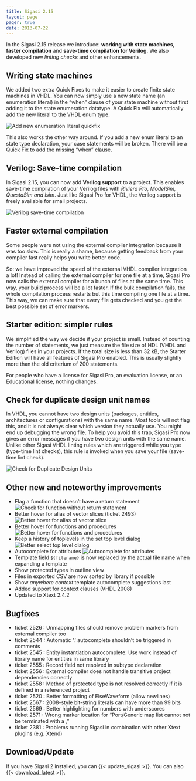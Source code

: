 ```yaml
---
title: Sigasi 2.15
layout: page
pager: true
date: 2013-07-22
---
```


In the Sigasi 2.15 release we introduce: **working with state
machines**, **faster compilation** and **save-time compilation for
Verilog**. We also developed new *linting checks* and other
enhancements.

Writing state machines
----------------------

We added two extra Quick Fixes to make it easier to create finite state
machines in VHDL. You can now simply use a new state name (an
enumeration literal) in the “when” clause of your state machine without
first adding it to the state enumeration datatype. A Quick Fix will
automatically add the new literal to the VHDL enum type.

![Add new enumeration literal quickfix](/img/releasenotes/2.15/addnewenumliteralquickfix.png "Add new enumeration literal quickfix")

This also works the other way around. If you add a new enum literal to
an state type declaration, your case statements will be broken. There
will be a Quick Fix to add the missing “when” clause.

Verilog: Save-time compilation
------------------------------

In Sigasi 2.15, you can now add **Verilog support** to a project. This
enables save-time compilation of your Verilog files with *Riviera Pro,
ModelSim, QuestaSim and Isim*. Just like Sigasi Pro for VHDL, the
Verilog support is freely available for small projects.

![Verilog save-time compilation](/img/releasenotes/2.15/vlog.png "Verilog save-time compilation")

Faster external compilation
---------------------------

Some people were not using the external compiler integration because it
was too slow. This is really a shame, because getting feedback from your
compiler fast really helps you write better code.

So: we have improved the speed of the external VHDL compiler integration
a lot! Instead of calling the external compiler for one file at a time,
Sigasi Pro now calls the external compiler for a bunch of files at the
same time. This way, your build process will be a lot faster.
If the bulk compilation fails, the whole compilation process restarts
but this time compiling one file at a time. This way, we can make sure
that every file gets checked and you get the best possible set of error
markers.

Starter edition: simpler rules
------------------------------

We simplified the way we decide if your project is small. Instead of counting the number of
statements, we just measure the file size of HDL (VHDL and Verilog)
files in your projects. If the total size is less than 32 kB, the
Starter Edition will have all features of
Sigasi Pro enabled. This is usually slightly more than the old criterium
of 200 statements.

For people who have a license for Sigasi Pro, an evaluation license, or
an Educational license, nothing changes.

Check for duplicate design unit names
-------------------------------------

In VHDL, you cannot have two design units (packages, entities,
architectures or configurations) with the same name. Most tools will not
flag this, and it is not always clear which version they actually use.
You might end up debugging the wrong file. To help you avoid this trap,
Sigasi Pro now gives an error messages if you have two design units with
the same name. Unlike other Sigasi VHDL linting rules which are
triggered while you type (type-time lint checks), this rule is invoked
when you save your file (save-time lint check).

![Check for Duplicate Design Units](/img/releasenotes/2.15/duplicate_design_unit.png "Check for Duplicate Design Units")

Other new and noteworthy improvements
-------------------------------------

-   Flag a function that doesn’t have a return statement
    ![Check for function without return statement](/img/releasenotes/2.15/functionwithoutreturn.png "Check for function without return statement")
-   Better hover for alias of vector slices (ticket 2493)
    ![Better hover for alias of vector slice](/img/releasenotes/2.15/alias.png "Better hover for alias of vector slice")
-   Better hover for functions and procedures
    ![Better hover for functions and procedures](/img/releasenotes/2.15/function_hover.png "Better hover for functions and procedures")
-   Keep a history of toplevels in the set top level dialog
    ![Better select top level dialog](/img/releasenotes/2.15/settoplevel.png "Better select top level dialog")
-   Autocomplete for attributes
    ![Autocomplete for attributes](/img/releasenotes/2.15/attributeautocomplete.png "Autocomplete for attributes")
-   Template field `${filename}` is now replaced by the actual file name when expanding a template
-   Show protected types in outline view
-   Files in exported CSV are now sorted by library if possible
-   Show *anywhere context* template autocomplete suggestions last
-   Added support for context clauses (VHDL 2008)
-   Updated to Xtext 2.4.2

Bugfixes
--------

-   ticket 2526 : Unmapping files should remove problem markers from external compiler too
-   ticket 2544 : Automatic ‘.’ autocomplete shouldn’t be triggered in comments
-   ticket 2545 : Entity instantiation autocomplete: Use work instead of library name for entities in same library
-   ticket 2555 : Record field not resolved in subtype declaration
-   ticket 2556 : External compiler does not handle transitive project dependencies correctly
-   ticket 2558 : Method of protected type is not resolved correctly if it is defined in a referenced project
-   ticket 2520 : Better formatting of ElseWaveform (allow newlines)
-   ticket 2567 : 2008-style bit-string literals can have more than 99 bits
-   ticket 2569 : Better highlighting for numbers with underscores
-   ticket 2571 : Wrong marker location for “Port/Generic map list cannot not be terminated with a ,”
-   ticket 2381 : Problems running Sigasi in combination with other Xtext plugins (e.g. Xtend)

Download/Update
---------------

If you have Sigasi 2 installed, you can {{< update_sigasi >}}. You can also {{< download_latest >}}.
